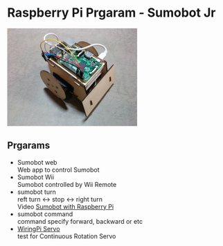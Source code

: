 # Raspberry Pi Prgaram - Sumobot Jr

<img src="https://github.com/FabLabKannai/SumobotJr/blob/master/docs/raspi_ver.jpg" width="300" /> <br/>

## Prgarams
- Sumobot web <br/>
  Web app to control Sumobot <br/>
- Sumobot Wii <br/>
  Sumobot controlled by Wii Remote <br/>
- sumobot turn <br/>
  reft turn <-> stop <-> right turn <br/>
  Video [Sumobot with Raspberry Pi](https://www.youtube.com/watch?v=J9WRliGs7vI) <br/>
- sumobot command <br/>
  command specify forward, backward or etc <br/>
- [WiringPi Servo](https://github.com/FabLabKannai/RaspiStudy/tree/master/4_python/sample/wiringpi_servo) <br/>
   test for Continuous Rotation Servo <br/> 